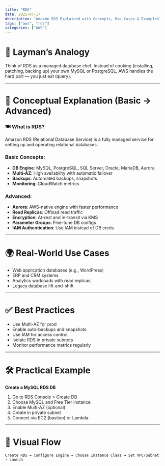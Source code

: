 ```yaml
---
title: "RDS"
date: 2025-07-17
description: "Amazon RDS Explained with Concepts, Use Cases & Examples"
tags: ["aws", "rds"]
categories: ["AWS"]
---
```


# 🧠 Layman’s Analogy

Think of RDS as a managed database chef. Instead of cooking (installing, patching, backing up) your own MySQL or PostgreSQL, AWS handles the hard part — you just eat (query).

---

# 📘 Conceptual Explanation (Basic → Advanced)

### 🍽 What is RDS?

Amazon RDS (Relational Database Service) is a fully managed service for setting up and operating relational databases.

### Basic Concepts:
- **DB Engine**: MySQL, PostgreSQL, SQL Server, Oracle, MariaDB, Aurora
- **Multi-AZ**: High availability with automatic failover
- **Backups**: Automated backups, snapshots
- **Monitoring**: CloudWatch metrics

### Advanced:
- **Aurora**: AWS-native engine with faster performance
- **Read Replicas**: Offload read traffic
- **Encryption**: At-rest and in-transit via KMS
- **Parameter Groups**: Fine-tune DB configs
- **IAM Authentication**: Use IAM instead of DB creds

---

# 🌍 Real-World Use Cases

- Web application databases (e.g., WordPress)
- ERP and CRM systems
- Analytics workloads with read replicas
- Legacy database lift-and-shift

---

# ✅ Best Practices

- Use Multi-AZ for prod
- Enable auto-backups and snapshots
- Use IAM for access control
- Isolate RDS in private subnets
- Monitor performance metrics regularly

---

# 🛠️ Practical Example

**Create a MySQL RDS DB**

1. Go to RDS Console > Create DB
2. Choose MySQL and Free Tier instance
3. Enable Multi-AZ (optional)
4. Create in private subnet
5. Connect via EC2 (bastion) or Lambda

---

# 🔀 Visual Flow

```
Create RDS → Configure Engine → Choose Instance Class → Set VPC/Subnet → Launch
```
